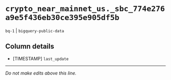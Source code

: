 # `crypto_near_mainnet_us._sbc_774e276a9e5f436eb30ce395e905df5b`
`bq-1` | `bigquery-public-data`

## Column details
* [TIMESTAMP] `last_update`

-------------------------------------------------------------------------------
*Do not make edits above this line.*

